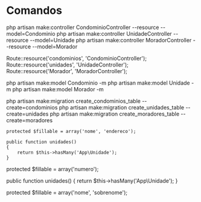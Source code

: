 # Comandos

php artisan make:controller CondominioController --resource --model=Condominio
php artisan make:controller UnidadeController --resource --model=Unidade
php artisan make:controller MoradorController --resource --model=Morador

Route::resource('condominios', 'CondominioController');
Route::resource('unidades', 'UnidadeController');
Route::resource('Morador', 'MoradorController');

php artisan make:model Condominio -m
php artisan make:model Unidade -m
php artisan make:model Morador -m

php artisan make:migration create_condominios_table --create=condominios
php artisan make:migration create_unidades_table --create=unidades
php artisan make:migration create_moradores_table --create=moradores


    protected $fillable = array('nome', 'endereco');

    public function unidades()
    {
        return $this->hasMany('App\Unidade');
    }



protected $fillable = array('numero');

public function unidades()
{
    return $this->hasMany('App\Unidade');
}


protected $fillable = array('nome', 'sobrenome');
